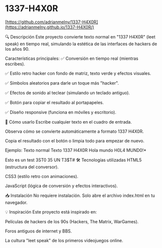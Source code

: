 # 1337-H4X0R

[https://github.com/adrianmelny/1337-H4X0R](https://adrianmelny.github.io/1337-H4X0R/)

🔍 Descripción
Este proyecto convierte texto normal en "1337 H4X0R" (leet speak) en tiempo real, simulando la estética de las interfaces de hackers de los años 90.

Características principales:
✅ Conversión en tiempo real (mientras escribes).

✅ Estilo retro hacker con fondo de matriz, texto verde y efectos visuales.

✅ Símbolos aleatorios para darle un toque más "hacker".

✅ Efectos de sonido al teclear (simulando un teclado antiguo).

✅ Botón para copiar el resultado al portapapeles.

✅ Diseño responsive (funciona en móviles y escritorio).

🚀 Cómo usarlo
Escribe cualquier texto en el cuadro de entrada.

Observa cómo se convierte automáticamente a formato 1337 H4X0R.

Copia el resultado con el botón o limpia todo para empezar de nuevo.

Ejemplo:
Texto normal	    Texto 1337 H4X0R
Hola mundo	        H0L4 MUND0!*

Esto es un test	  3ST0 35 UN T3$T#
🛠 Tecnologías utilizadas
HTML5 (estructura del conversor).

CSS3 (estilo retro con animaciones).

JavaScript (lógica de conversión y efectos interactivos).

📥 Instalación
No requiere instalación. Solo abre el archivo index.html en tu navegador.


💡 Inspiración
Este proyecto está inspirado en:

Películas de hackers de los 90s (Hackers, The Matrix, WarGames).

Foros antiguos de internet y BBS.

La cultura "leet speak" de los primeros videojuegos online.
